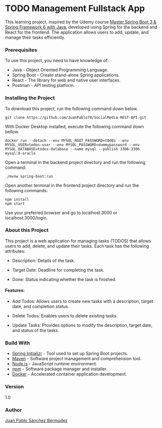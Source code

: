 # TODO Management Fullstack App

This learning project, inspired by the Udemy course [Master Spring Boot 3 & Spring Framework 6 with Java](https://www.udemy.com/course/spring-boot-and-spring-framework-tutorial-for-beginners/), developed using Spring for the backend and React for the frontend. The application allows users to add, update, and manage their tasks efficiently.

### Prerequisites

To use this project, you need to have knowledge of:

+ Java - Object Oriented Programming Language.
+ Spring Boot - Create stand-alone Spring applications.
+ React - The library for web and native user interfaces.
+ Postman - API testing platform.

### Installing the Project

To download this project, run the following command down below.

```
git clone https://github.com/JuanPablo70/SocialMedia-REST-API.git
```

With Docker Desktop installed, execute the following command down bellow.

```
docker run --detach --env MYSQL_ROOT_PASSWORD=t0d0s --env MYSQL_USER=todos-user --env MYSQL_PASSWORD=dummypassword --env MYSQL_DATABASE=todos-database --name mysql --publish 3306:3306 mysql:8-oracle
```

Open a terminal in the backend project directory and run the following command:

```
./mvnw spring-boot:run
```

Open another terminal in the frontend project directory and run the following commands:

```
npm install
npm start
```

Use your preferred browser and go to localhost:3000 or localhost:3000/login.

### About this Project

This project is a web application for managing tasks (TODOS) that allows users to add, delete, and update their tasks. Each task has the following attributes:

+ Description: Details of the task.

+ Target Date: Deadline for completing the task.

+ Done: Status indicating whether the task is finished.

#### Features:

+ Add Todos: Allows users to create new tasks with a description, target date, and completion status.

+ Delete Todos: Enables users to delete existing tasks.

+ Update Tasks: Provides options to modify the description, target date, and status of the tasks.

### Build With

+ [Spring Initializr](https://start.spring.io) - Tool used to set up Spring Boot projects.
+ [Maven](https://maven.apache.org) - Software project management and comprehension tool.
+ [Node.js](https://nodejs.org/en) - JavaScript runtime environment.
+ [npm](https://www.npmjs.com) - Software package manager and installer.
+ [Docker](https://www.docker.com) - Accelerated container application development.

### Version

1.0

### Author

[Juan Pablo Sánchez Bermúdez](https://github.com/JuanPablo70)
